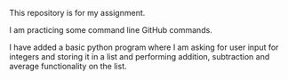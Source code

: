 This repository is for my assignment.

I am practicing some command line GitHub commands.

I have added a basic python program where I am asking for user input for integers and storing it in a list and performing addition, subtraction and average functionality on the list.


